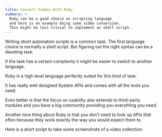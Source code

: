 ```yaml
---
title: Convert Videos With Ruby
summary: >
  Ruby can be a good choice as scripting language
  and here is an example doing some video conversion.
  This might be less trivial to implement as shell script.
---
```


Writing short automation scripts is a common task.
The first language choice is normally a shell script.
But figuring out the right syntax can be a daunting task.

If the task has a certain complexity
it might be easier to switch to another language.

Ruby is a high level language perfectly suited for this kind of task.

It has really well designed System APIs
and comes with all the tools you need.

Even better is that the focus on usability also
extends to third-party modules and you have a big community
providing you everything you need.

Another nice thing about Ruby is that you don't need to look up
APIs that often because they work exactly the way you would expect them to.


Here is a short script to take some screenshots of a video collection:

<script src="https://gist.github.com/jorin-vogel/96f3ae4f4b76b0430abf.js"></script>
